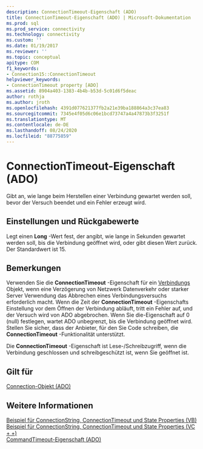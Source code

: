 ```yaml
---
description: ConnectionTimeout-Eigenschaft (ADO)
title: ConnectionTimeout-Eigenschaft (ADO) | Microsoft-Dokumentation
ms.prod: sql
ms.prod_service: connectivity
ms.technology: connectivity
ms.custom: ''
ms.date: 01/19/2017
ms.reviewer: ''
ms.topic: conceptual
apitype: COM
f1_keywords:
- Connection15::ConnectionTimeout
helpviewer_keywords:
- ConnectionTimeout property [ADO]
ms.assetid: 8904a403-1383-4b4b-b53d-5c01d6f5deac
author: rothja
ms.author: jroth
ms.openlocfilehash: 4391d077621377fb2a21e39ba188864a3c37ea83
ms.sourcegitcommit: 7345e4f05d6c06e1bcd73747a4a47873b3f3251f
ms.translationtype: MT
ms.contentlocale: de-DE
ms.lasthandoff: 08/24/2020
ms.locfileid: "88775859"
---
```

# <a name="connectiontimeout-property-ado"></a>ConnectionTimeout-Eigenschaft (ADO)
Gibt an, wie lange beim Herstellen einer Verbindung gewartet werden soll, bevor der Versuch beendet und ein Fehler erzeugt wird.  
  
## <a name="settings-and-return-values"></a>Einstellungen und Rückgabewerte  
 Legt einen **Long** -Wert fest, der angibt, wie lange in Sekunden gewartet werden soll, bis die Verbindung geöffnet wird, oder gibt diesen Wert zurück. Der Standardwert ist 15.  
  
## <a name="remarks"></a>Bemerkungen  
 Verwenden Sie die **ConnectionTimeout** -Eigenschaft für ein [Verbindungs](./connection-object-ado.md) Objekt, wenn eine Verzögerung von Netzwerk Datenverkehr oder starker Server Verwendung das Abbrechen eines Verbindungsversuchs erforderlich macht. Wenn die Zeit der **ConnectionTimeout** -Eigenschafts Einstellung vor dem Öffnen der Verbindung abläuft, tritt ein Fehler auf, und der Versuch wird von ADO abgebrochen. Wenn Sie die-Eigenschaft auf 0 (null) festlegen, wartet ADO unbegrenzt, bis die Verbindung geöffnet wird. Stellen Sie sicher, dass der Anbieter, für den Sie Code schreiben, die **ConnectionTimeout** -Funktionalität unterstützt.  
  
 Die **ConnectionTimeout** -Eigenschaft ist Lese-/Schreibzugriff, wenn die Verbindung geschlossen und schreibgeschützt ist, wenn Sie geöffnet ist.  
  
## <a name="applies-to"></a>Gilt für  
 [Connection-Objekt (ADO)](./connection-object-ado.md)  
  
## <a name="see-also"></a>Weitere Informationen  
 [Beispiel für ConnectionString, ConnectionTimeout und State Properties (VB)](./connectionstring-connectiontimeout-and-state-properties-example-vb.md)   
 [Beispiel für ConnectionString, ConnectionTimeout und State Properties (VC + +)](./connectionstring-connectiontimeout-and-state-properties-example-vc.md)   
 [CommandTimeout-Eigenschaft (ADO)](./commandtimeout-property-ado.md)